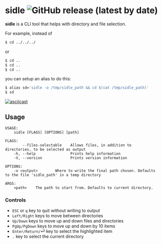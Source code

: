 # sidle ![GitHub release (latest by date)](https://img.shields.io/github/v/release/kdrakon/sidle)

**sidle** is a CLI tool that helps with directory and file selection.

For example, instead of
```bash
$ cd ../../../
```

or

```bash
$ cd ..
$ cd ..
$ cd ..
```

you can setup an alias to do this:

```bash
$ alias sd='sidle -o /tmp/sidle_path && cd $(cat /tmp/sidle_path)'
$ sd
```

[![asciicast](https://asciinema.org/a/qbrJWI1KrRquu7sX7HD9QK6f0.svg)](https://asciinema.org/a/qbrJWI1KrRquu7sX7HD9QK6f0)

## Usage
```
USAGE:
    sidle [FLAGS] [OPTIONS] [path]

FLAGS:
        --files-selectable    Allows files, in addition to directories, to be selected as output
    -h, --help                Prints help information
    -V, --version             Prints version information

OPTIONS:
    -o <output>        Where to write the final path chosen. Defaults to the file 'sidle_path' in a temp directory

ARGS:
    <path>    The path to start from. Defaults to current directory.
```

### Controls
- `ESC` or `q` key to quit without writing to output
- `Left/Right` keys to move between directories
- `Up/Down` keys to move up and down files and directories
- `PgUp/PgDown` keys to move up and down by 10 items
- `Enter/Return/`⏎ key to select the highlighted item
- `.` key to select the current directory

